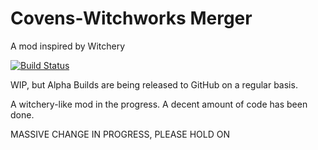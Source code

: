 # Covens-Witchworks Merger
A mod inspired by Witchery

[![Build Status](https://travis-ci.org/Um-Mitternacht/Unnamed-Witchery-Clone.svg?branch=master)](https://travis-ci.org/Um-Mitternacht/Unnamed-Witchery-Clone)

WIP, but Alpha Builds are being released to GitHub on a regular basis.

A witchery-like mod in the progress. A decent amount of code has been done.

MASSIVE CHANGE IN PROGRESS, PLEASE HOLD ON
